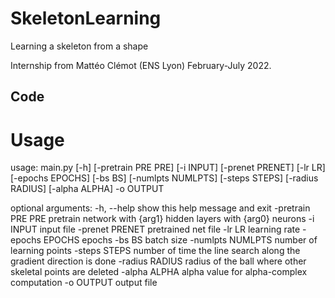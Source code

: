 # SkeletonLearning
Learning a skeleton from a shape

Internship from Mattéo Clémot (ENS Lyon) February-July 2022.

## Code

# Usage

usage: main.py [-h] [-pretrain PRE PRE] [-i INPUT] [-prenet PRENET] [-lr LR] [-epochs EPOCHS] [-bs BS] [-numlpts NUMLPTS] [-steps STEPS]
               [-radius RADIUS] [-alpha ALPHA] -o OUTPUT

optional arguments:
  -h, --help         show this help message and exit
  -pretrain PRE PRE  pretrain network with {arg1} hidden layers with {arg0} neurons
  -i INPUT           input file
  -prenet PRENET     pretrained net file
  -lr LR             learning rate
  -epochs EPOCHS     epochs
  -bs BS             batch size
  -numlpts NUMLPTS   number of learning points
  -steps STEPS       number of time the line search along the gradient direction is done
  -radius RADIUS     radius of the ball where other skeletal points are deleted
  -alpha ALPHA       alpha value for alpha-complex computation
  -o OUTPUT          output file